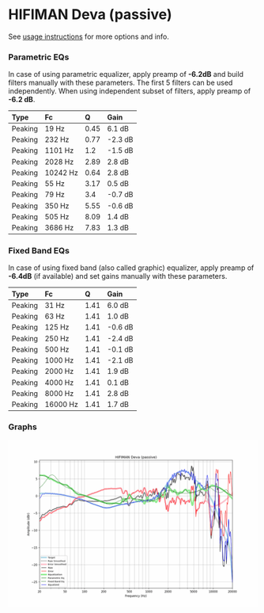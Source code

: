 # HIFIMAN Deva (passive)
See [usage instructions](https://github.com/jaakkopasanen/AutoEq#usage) for more options and info.

### Parametric EQs
In case of using parametric equalizer, apply preamp of **-6.2dB** and build filters manually
with these parameters. The first 5 filters can be used independently.
When using independent subset of filters, apply preamp of **-6.2 dB**.

| Type    | Fc       |    Q | Gain    |
|:--------|:---------|:-----|:--------|
| Peaking | 19 Hz    | 0.45 | 6.1 dB  |
| Peaking | 232 Hz   | 0.77 | -2.3 dB |
| Peaking | 1101 Hz  | 1.2  | -1.5 dB |
| Peaking | 2028 Hz  | 2.89 | 2.8 dB  |
| Peaking | 10242 Hz | 0.64 | 2.8 dB  |
| Peaking | 55 Hz    | 3.17 | 0.5 dB  |
| Peaking | 79 Hz    | 3.4  | -0.7 dB |
| Peaking | 350 Hz   | 5.55 | -0.6 dB |
| Peaking | 505 Hz   | 8.09 | 1.4 dB  |
| Peaking | 3686 Hz  | 7.83 | 1.3 dB  |

### Fixed Band EQs
In case of using fixed band (also called graphic) equalizer, apply preamp of **-6.4dB**
(if available) and set gains manually with these parameters.

| Type    | Fc       |    Q | Gain    |
|:--------|:---------|:-----|:--------|
| Peaking | 31 Hz    | 1.41 | 6.0 dB  |
| Peaking | 63 Hz    | 1.41 | 1.0 dB  |
| Peaking | 125 Hz   | 1.41 | -0.6 dB |
| Peaking | 250 Hz   | 1.41 | -2.4 dB |
| Peaking | 500 Hz   | 1.41 | -0.1 dB |
| Peaking | 1000 Hz  | 1.41 | -2.1 dB |
| Peaking | 2000 Hz  | 1.41 | 1.9 dB  |
| Peaking | 4000 Hz  | 1.41 | 0.1 dB  |
| Peaking | 8000 Hz  | 1.41 | 2.8 dB  |
| Peaking | 16000 Hz | 1.41 | 1.7 dB  |

### Graphs
![](./HIFIMAN%20Deva%20(passive).png)